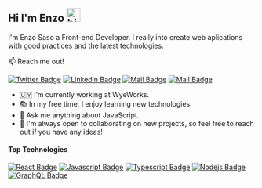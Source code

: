 ## Hi I'm Enzo <img src="https://user-images.githubusercontent.com/1303154/88677602-1635ba80-d120-11ea-84d8-d263ba5fc3c0.gif" width="28px" height="28px" alt="hi">

I'm Enzo Saso a Front-end Developer. I really into create web aplications with good practices and the latest technologies.

:mailbox: Reach me out!

[![Twitter Badge](https://img.shields.io/badge/-@enzosaso-1ca0f1?style=flat&labelColor=1ca0f1&logo=twitter&logoColor=white&link=https://twitter.com/enzosaso)](https://twitter.com/enzosaso) [![Linkedin Badge](https://img.shields.io/badge/-enzosaso-0e76a8?style=flat&labelColor=0e76a8&logo=linkedin&logoColor=white)](https://www.linkedin.com/in/enzosaso/) [![Mail Badge](https://img.shields.io/badge/-@enzosaso-e84393?style=flat&labelColor=e84393&logo=instagram&logoColor=white)](https://instagram.com/enzosaso) [![Mail Badge](https://img.shields.io/badge/-enzosaso-c0392b?style=flat&labelColor=c0392b&logo=gmail&logoColor=white)](mailto:enzoarielsaso@gmail.com)

- 🇺🇾 I’m currently working at WyeWorks.
- 📚 In my free time, I enjoy learning new technologies.
- 💬 Ask me anything about JavaScript.
- 🤝 I'm always open to collaborating on new projects, so feel free to reach out if you have any ideas!

#### Top Technologies

[![React Badge](https://img.shields.io/badge/-React-61DBFB?style=for-the-badge&labelColor=black&logo=react&logoColor=61DBFB)](#) [![Javascript Badge](https://img.shields.io/badge/-Javascript-F0DB4F?style=for-the-badge&labelColor=black&logo=javascript&logoColor=F0DB4F)](#) [![Typescript Badge](https://img.shields.io/badge/-Typescript-007acc?style=for-the-badge&labelColor=black&logo=typescript&logoColor=007acc)](#) [![Nodejs Badge](https://img.shields.io/badge/-Nodejs-3C873A?style=for-the-badge&labelColor=black&logo=node.js&logoColor=3C873A)](#) [![GraphQL Badge](https://img.shields.io/badge/-GraphQl-e535ab?style=for-the-badge&labelColor=black&logo=node.js&logoColor=e535ab)](#)
